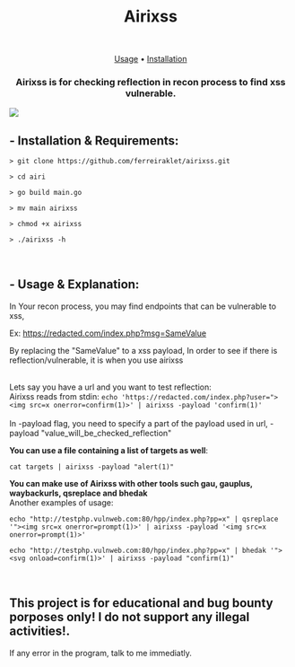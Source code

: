 <h1 align="center">Airixss</h1> <br>

<p align="center">
  <a href="#--usage--explanation">Usage</a> •
  <a href="#--installation--requirements">Installation</a>
</p>

<h3 align="center">Airixss is for checking reflection in recon process to find xss vulnerable.</h3>

<img src="https://cdn.discordapp.com/attachments/897664569323974706/954517164021403718/unknown.png">

## - Installation & Requirements:
```
> git clone https://github.com/ferreiraklet/airixss.git

> cd airi

> go build main.go

> mv main airixss

> chmod +x airixss

> ./airixss -h
```
<br>


## - Usage & Explanation:
  In Your recon process, you may find endpoints that can be vulnerable to xss,
  
  Ex: https://redacted.com/index.php?msg=SameValue
  
  By replacing the "SameValue" to a xss payload, In order to see if there is reflection/vulnerable, it is when you use airixss
  <br>
  <br>
  
  Lets say you have a url and you want to test reflection:
  <br>
  Airixss reads from stdin:
  ```echo 'https://redacted.com/index.php?user="><img src=x onerror=confirm(1)>' | airixss -payload 'confirm(1)'```
  <br>
  <br>
  In -payload flag, you need to specify a part of the payload used in url, -payload "value_will_be_checked_reflection"
  
  **You can use a file containing a list of targets as well**:
  
  ```cat targets | airixss -payload "alert(1)"```
  
  
  **You can make use of Airixss with other tools such gau, gauplus, waybackurls, qsreplace and bhedak**
  <br>
  Another examples of usage:
  
  ```echo "http://testphp.vulnweb.com:80/hpp/index.php?pp=x" | qsreplace '"><img src=x onerror=prompt(1)>' | airixss -payload '<img src=x onerror=prompt(1)>'```
  
  ```echo "http://testphp.vulnweb.com:80/hpp/index.php?pp=x" | bhedak '"><svg onload=confirm(1)>' | airixss -payload "confirm(1)"```

<br>



## This project is for educational and bug bounty porposes only! I do not support any illegal activities!.

If any error in the program, talk to me immediatly.
